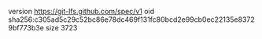 version https://git-lfs.github.com/spec/v1
oid sha256:c305ad5c29c52bc86e78dc469f131fc80bcd2e99cb0ec22135e83729bf773b3e
size 3723
